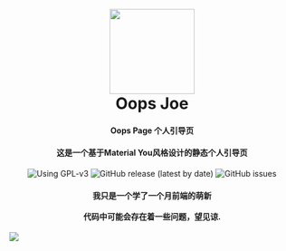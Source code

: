 <h1 align="center">
  <br>
  <img src="https://github.com/oopsjoe/oops-homepage/assets/107075016/ed4c3420-a480-4e7e-baae-d4ab257ef437" width="150"/>
  <br>
  Oops Joe
  <br>
</h1>

<h4 align="center">Oops Page 个人引导页</h4>
<h4 align="center">这是一个基于Material You风格设计的静态个人引导页</h4>
<p align="center">
	<img alt="Using GPL-v3" src="https://img.shields.io/github/license/oopsjoe/oops-homepage">
	<img alt="GitHub release (latest by date)" src="https://img.shields.io/github/v/release/oopsjoe/oops-homepage">
    <img alt="GitHub issues" src="https://img.shields.io/github/issues/oopsjoe/oops-homepage">
    <h4 align="center">我只是一个学了一个月前端的萌新<br /><br />代码中可能会存在着一些问题，望见谅.
</h4>
</p>



<img src="https://github.com/oopsjoe/oops-homepage/assets/107075016/b9fcbee9-2351-4688-975b-d1a88a880077">
